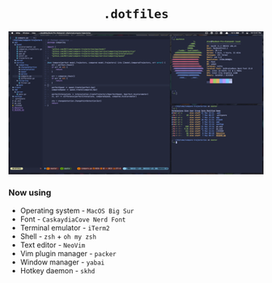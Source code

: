 <h1 align="center">
    <code>.dotfiles</code>
</h1>

![example](img/example.png)

### Now using

* Operating system - `MacOS Big Sur`
* Font - `CaskaydiaCove Nerd Font`
* Terminal emulator - `iTerm2`
* Shell - `zsh` + `oh my zsh`
* Text editor - `NeoVim`
* Vim plugin manager - `packer`
* Window manager - `yabai`
* Hotkey daemon - `skhd`
